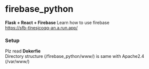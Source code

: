 # firebase_python
**Flask + React + Firebase**
Learn how to use firebase  
https://sfb-tlnesjcoqq-an.a.run.app/

### Setup
Plz read **Dokerfie**  
Directory structure (/firebase_python/www/) is same with Apache2.4 (/var/www/)
